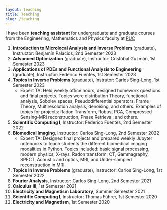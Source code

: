 ```yaml
---
layout: teaching
title: Teaching
slug: /teaching
---
```


I have been <b>teaching assistant </b>  for undergraduate and graduate courses from the Engineering, Mathematics and Physics faculty at <a href= "https://www.uc.cl/en">PUC <a/>
<ol>
  <li>
    <b>Introduction to Microlocal Analysis and Inverse Problem</b> (graduate), Instructor: Benjamín Palacios, 2nd Semester 2023
  </li>
  <li>
    <b>Advanced Optimization</b> (graduate), Instructor: Cristóbal Guzmán, 1st Semester 2023
  </li>
 <li>
   <b>Applications of PDEs and Functional Analysis to Engineering</b> (graduate), Instructor: Federico Fuentes, 1st Semester 2023 
 </li>
  <li>
    <b>Topics in Inverse Problems</b> (graduate), Instrutor: Carlos Sing-Long, 1st Semester 2023
    <ul> <li> Expert TA: Held weekly office hours, designed homework questions and final projects. Topics were distribution Theory, functional analysis, Sobolev spaces, Pseudodifferential operators, Frame Theory, Multiresolution analysis, denoising, and others. Examples of topics for projects: Radon Transform, Robust PCA, Compressed Sensing-MRI reconstruction, Phase Retrieval, and others.  </li>
    </ul>
  </li>
  <li>
    <b>Scientific Computing I</b>, Instructor: Federico Fuentes, 2nd Semester 2022
  </li>
  <li>
    <b>Biomedical Imaging</b>, Instructor: Carlos Sing-Long, 2nd Semester 2022
    <ul> <li> Expert TA: Designed final projects and prepared weekly Jupyter notebooks to teach students the different biomedical imaging modalities in Python. Topics included: basic signal processing, modern physics, X-rays, Radon transform, CT, Gammagraphy, SPECT, Acoustic and optics, MRI, and Under-sampled reconstruction in MRI.  </li>
    </ul>
  </li>
 <li>
   <b>Topics in Inverse Problems</b> (graduate), Instructor: Carlos Sing-Long, 1st Semester 2022
 </li>
 <li>
   <b>Fourier Analysis</b>, Instructor: Carlos Sing-Long, 2nd Semester 2021
 </li>
 <li>
   <b>Calculus III</b>, 1st Semester 2021
 </li>
 <li>
   <b>Electricity and Magnetism Laboratory</b>, Summer Semester 2021
 </li>
 <li>
   <b>Scientific Computing I</b>, Instructor: Thomas Führer, 1st Semester 2020
 </li>
 <li>
   <b>Electricity and Magnetism</b>, 1st Semester 2020
 </li>
</ol>
